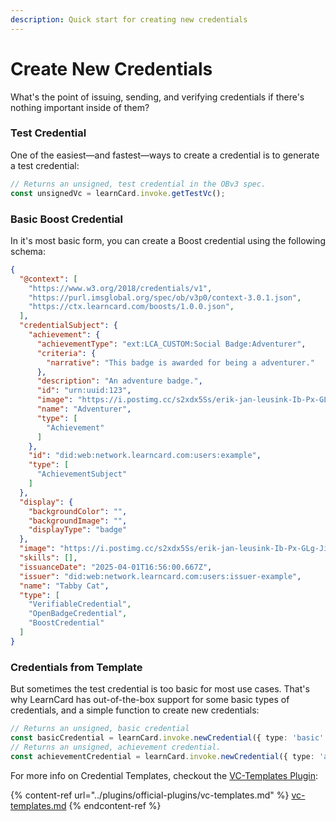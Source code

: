 ```yaml
---
description: Quick start for creating new credentials
---
```


# Create New Credentials

What's the point of issuing, sending, and verifying credentials if there's nothing important inside of them?

### Test Credential

One of the easiest—and fastest—ways to create a credential is to generate a test credential:

```typescript
// Returns an unsigned, test credential in the OBv3 spec.
const unsignedVc = learnCard.invoke.getTestVc();
```

### Basic Boost Credential

In it's most basic form, you can create a Boost credential using the following schema:

```json
{
  "@context": [
    "https://www.w3.org/2018/credentials/v1",
    "https://purl.imsglobal.org/spec/ob/v3p0/context-3.0.1.json",
    "https://ctx.learncard.com/boosts/1.0.0.json",
  ],
  "credentialSubject": {
    "achievement": {
      "achievementType": "ext:LCA_CUSTOM:Social Badge:Adventurer",
      "criteria": {
        "narrative": "This badge is awarded for being a adventurer."
      },
      "description": "An adventure badge.",
      "id": "urn:uuid:123",
      "image": "https://i.postimg.cc/s2xdx5Ss/erik-jan-leusink-Ib-Px-GLg-Ji-MI-unsplash.jpg",
      "name": "Adventurer",
      "type": [
        "Achievement"
      ]
    },
    "id": "did:web:network.learncard.com:users:example",
    "type": [
      "AchievementSubject"
    ]
  },
  "display": {
    "backgroundColor": "",
    "backgroundImage": "",
    "displayType": "badge"
  },
  "image": "https://i.postimg.cc/s2xdx5Ss/erik-jan-leusink-Ib-Px-GLg-Ji-MI-unsplash.jpg",
  "skills": [],
  "issuanceDate": "2025-04-01T16:56:00.667Z",
  "issuer": "did:web:network.learncard.com:users:issuer-example",
  "name": "Tabby Cat",
  "type": [
    "VerifiableCredential",
    "OpenBadgeCredential",
    "BoostCredential"
  ]
}
```

### Credentials from Template

But sometimes the test credential is too basic for most use cases. That's why LearnCard has out-of-the-box support for some basic types of credentials, and a simple function to create new credentials:

```typescript
// Returns an unsigned, basic credential
const basicCredential = learnCard.invoke.newCredential({ type: 'basic' });
// Returns an unsigned, achievement credential. 
const achievementCredential = learnCard.invoke.newCredential({ type: 'achievement' });
```

For more info on Credential Templates, checkout the [VC-Templates Plugin](../plugins/official-plugins/vc-templates.md):

{% content-ref url="../plugins/official-plugins/vc-templates.md" %}
[vc-templates.md](../plugins/official-plugins/vc-templates.md)
{% endcontent-ref %}
